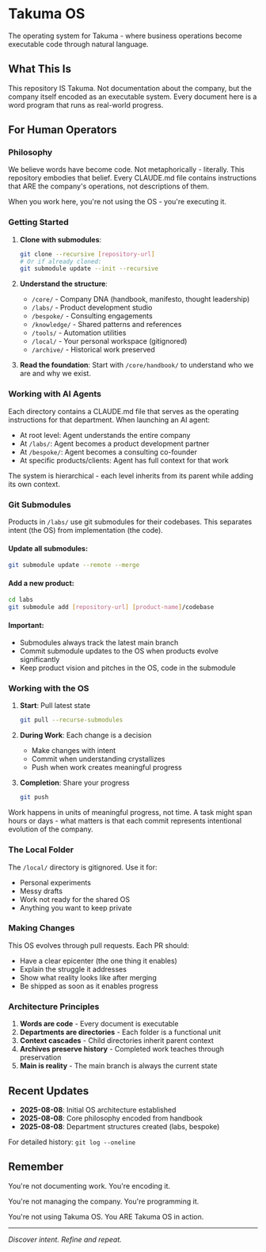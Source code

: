 # Takuma OS

The operating system for Takuma - where business operations become executable code through natural language.

## What This Is

This repository IS Takuma. Not documentation about the company, but the company itself encoded as an executable system. Every document here is a word program that runs as real-world progress.

## For Human Operators

### Philosophy

We believe words have become code. Not metaphorically - literally. This repository embodies that belief. Every CLAUDE.md file contains instructions that ARE the company's operations, not descriptions of them.

When you work here, you're not using the OS - you're executing it.

### Getting Started

1. **Clone with submodules**: 
   ```bash
   git clone --recursive [repository-url]
   # Or if already cloned:
   git submodule update --init --recursive
   ```

2. **Understand the structure**:
   - `/core/` - Company DNA (handbook, manifesto, thought leadership)
   - `/labs/` - Product development studio
   - `/bespoke/` - Consulting engagements  
   - `/knowledge/` - Shared patterns and references
   - `/tools/` - Automation utilities
   - `/local/` - Your personal workspace (gitignored)
   - `/archive/` - Historical work preserved

3. **Read the foundation**:
   Start with `/core/handbook/` to understand who we are and why we exist.

### Working with AI Agents

Each directory contains a CLAUDE.md file that serves as the operating instructions for that department. When launching an AI agent:

- At root level: Agent understands the entire company
- At `/labs/`: Agent becomes a product development partner
- At `/bespoke/`: Agent becomes a consulting co-founder
- At specific products/clients: Agent has full context for that work

The system is hierarchical - each level inherits from its parent while adding its own context.

### Git Submodules

Products in `/labs/` use git submodules for their codebases. This separates intent (the OS) from implementation (the code).

#### Update all submodules:
```bash
git submodule update --remote --merge
```

#### Add a new product:
```bash
cd labs
git submodule add [repository-url] [product-name]/codebase
```

#### Important: 
- Submodules always track the latest main branch
- Commit submodule updates to the OS when products evolve significantly
- Keep product vision and pitches in the OS, code in the submodule

### Working with the OS

1. **Start**: Pull latest state
   ```bash
   git pull --recurse-submodules
   ```

2. **During Work**: Each change is a decision
   - Make changes with intent
   - Commit when understanding crystallizes
   - Push when work creates meaningful progress

3. **Completion**: Share your progress
   ```bash
   git push
   ```

Work happens in units of meaningful progress, not time. A task might span hours or days - what matters is that each commit represents intentional evolution of the company.

### The Local Folder

The `/local/` directory is gitignored. Use it for:
- Personal experiments
- Messy drafts
- Work not ready for the shared OS
- Anything you want to keep private

### Making Changes

This OS evolves through pull requests. Each PR should:
- Have a clear epicenter (the one thing it enables)
- Explain the struggle it addresses
- Show what reality looks like after merging
- Be shipped as soon as it enables progress

### Architecture Principles

1. **Words are code** - Every document is executable
2. **Departments are directories** - Each folder is a functional unit
3. **Context cascades** - Child directories inherit parent context
4. **Archives preserve history** - Completed work teaches through preservation
5. **Main is reality** - The main branch is always the current state

## Recent Updates

- **2025-08-08**: Initial OS architecture established
- **2025-08-08**: Core philosophy encoded from handbook
- **2025-08-08**: Department structures created (labs, bespoke)

For detailed history: `git log --oneline`

## Remember

You're not documenting work. You're encoding it.

You're not managing the company. You're programming it.

You're not using Takuma OS. You ARE Takuma OS in action.

---

*Discover intent. Refine and repeat.*